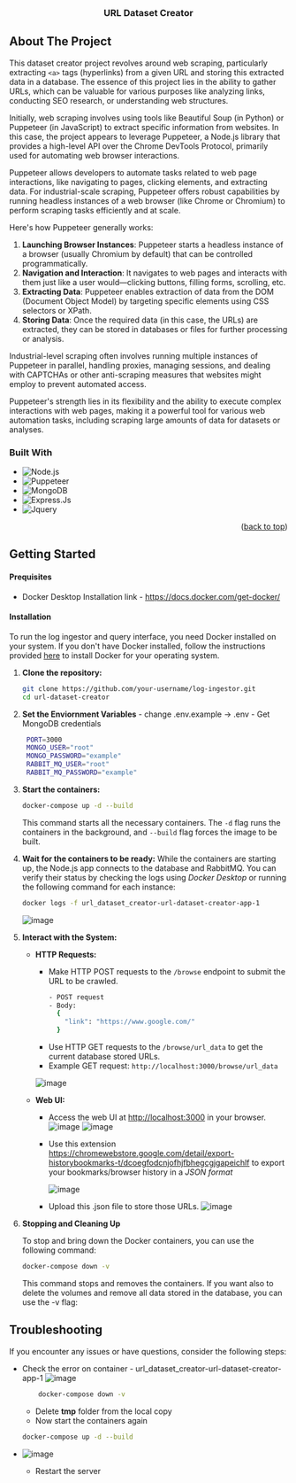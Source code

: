 

<br />
<div align="center">
  <h3 align="center">URL Dataset Creator</h3>
</div>

## About The Project

This dataset creator project revolves around web scraping, particularly extracting `<a>` tags (hyperlinks) from a given URL and storing this extracted data in a database. The essence of this project lies in the ability to gather URLs, which can be valuable for various purposes like analyzing links, conducting SEO research, or understanding web structures.

Initially, web scraping involves using tools like Beautiful Soup (in Python) or Puppeteer (in JavaScript) to extract specific information from websites. In this case, the project appears to leverage Puppeteer, a Node.js library that provides a high-level API over the Chrome DevTools Protocol, primarily used for automating web browser interactions.

Puppeteer allows developers to automate tasks related to web page interactions, like navigating to pages, clicking elements, and extracting data. For industrial-scale scraping, Puppeteer offers robust capabilities by running headless instances of a web browser (like Chrome or Chromium) to perform scraping tasks efficiently and at scale.

Here's how Puppeteer generally works:

1.  **Launching Browser Instances**: Puppeteer starts a headless instance of a browser (usually Chromium by default) that can be controlled programmatically.
2.  **Navigation and Interaction**: It navigates to web pages and interacts with them just like a user would—clicking buttons, filling forms, scrolling, etc.
3.  **Extracting Data**: Puppeteer enables extraction of data from the DOM (Document Object Model) by targeting specific elements using CSS selectors or XPath.
4.  **Storing Data**: Once the required data (in this case, the URLs) are extracted, they can be stored in databases or files for further processing or analysis.

Industrial-level scraping often involves running multiple instances of Puppeteer in parallel, handling proxies, managing sessions, and dealing with CAPTCHAs or other anti-scraping measures that websites might employ to prevent automated access.

Puppeteer's strength lies in its flexibility and the ability to execute complex interactions with web pages, making it a powerful tool for various web automation tasks, including scraping large amounts of data for datasets or analyses.

### Built With

- ![Node.js](https://img.shields.io/badge/Node.js-43853D?style=for-the-badge&logo=node.js&logoColor=white)
- ![Puppeteer](https://img.shields.io/badge/Puppeteer-00D7A1?style=for-the-badge&logo=puppeteer&logoColor=white)
- ![MongoDB](https://img.shields.io/badge/mongodb-%2347A248.svg?style=for-the-badge&logo=mongodb&logoColor=white)
- ![Express.Js](https://img.shields.io/badge/Express.js-404D59?style=for-the-badge)
- ![Jquery](https://img.shields.io/badge/jQuery-0769AD?style=for-the-badge&logo=jquery&logoColor=white)
<p align="right">(<a href="#readme-top">back to top</a>)</p>

<!-- GETTING STARTED -->

## Getting Started

#### Prequisites

- Docker Desktop
  Installation link - https://docs.docker.com/get-docker/

#### Installation

To run the log ingestor and query interface, you need Docker installed on your system. If you don't have Docker installed, follow the instructions provided [here](https://docs.docker.com/get-docker/) to install Docker for your operating system.

1. **Clone the repository:**
   ```bash
   git clone https://github.com/your-username/log-ingestor.git
   cd url-dataset-creator
   ```
2. **Set the Enviornment Variables** - change .env.example &#8594; .env - Get MongoDB credentials
   ```bash
    PORT=3000
    MONGO_USER="root"
    MONGO_PASSWORD="example"
    RABBIT_MQ_USER="root"
    RABBIT_MQ_PASSWORD="example"
   ```
3. **Start the containers:**
   ```bash
   docker-compose up -d --build
   ```
   This command starts all the necessary containers. The `-d` flag runs the containers in the background, and `--build` flag forces the image to be built.
4. **Wait for the containers to be ready:**
   While the containers are starting up, the Node.js app connects to the database and RabbitMQ. You can verify their status by checking the logs using _Docker Desktop_ or running the following command for each instance:
   ```bash
   docker logs -f url_dataset_creator-url-dataset-creator-app-1
   ```
   ![image](https://github.com/Malay-dev/URL-dataset-creator/assets/91375797/b65cca78-4431-403b-a582-93d4af863ca9)

5. **Interact with the System:**

   - **HTTP Requests:**

     - Make HTTP POST requests to the `/browse` endpoint to submit the URL to be crawled.
       ```bash
       - POST request
       - Body:
         {
           "link": "https://www.google.com/"
         }
       ```
     - Use HTTP GET requests to the `/browse/url_data` to get the current database stored URLs.
     - Example GET request: `http://localhost:3000/browse/url_data`

     ![image](https://github.com/Malay-dev/URL-dataset-creator/assets/91375797/882f1985-0eb7-44e0-8637-a960170e0c8d)


   - **Web UI:**
     - Access the web UI at [http://localhost:3000](http://localhost:3000) in your browser.
       ![image](https://github.com/Malay-dev/URL-dataset-creator/assets/91375797/05d72c1a-4b29-4869-bdbc-f7b0937cd2ac)
       ![image](https://github.com/Malay-dev/URL-dataset-creator/assets/91375797/0f5290e7-2946-4004-9e4c-566be2b88491)

     - Use this extension https://chromewebstore.google.com/detail/export-historybookmarks-t/dcoegfodcnjofhjfbhegcgjgapeichlf to export your bookmarks/browser history in a _JSON format_

       ![image](https://github.com/Malay-dev/URL-dataset-creator/assets/91375797/83af34ea-a015-44df-b69e-bf38f22029b6)

     - Upload this .json file to store those URLs.
       ![image](https://github.com/Malay-dev/URL-dataset-creator/assets/91375797/3913adf1-b159-45fa-bc64-eca220a4c14a)


6. **Stopping and Cleaning Up**

   To stop and bring down the Docker containers, you can use the following command:

   ```bash
   docker-compose down -v
   ```

   This command stops and removes the containers. If you want also to delete the volumes and remove all data stored in the database, you can use the -v flag:

## Troubleshooting

If you encounter any issues or have questions, consider the following steps:

- Check the error on container - url_dataset_creator-url-dataset-creator-app-1
  ![image](https://github.com/Malay-dev/URL-dataset-creator/assets/91375797/62a772f3-69fd-42fb-a0df-cedb2b7e5595)

  ```bash
      docker-compose down -v
  ```
  - Delete **tmp** folder from the local copy
  - Now start the containers again
  ```bash
  docker-compose up -d --build
  ```
- ![image](https://github.com/Malay-dev/URL-dataset-creator/assets/91375797/166f91a4-a6c6-462f-973f-f5fa1cc3579e)
  - Restart the server
